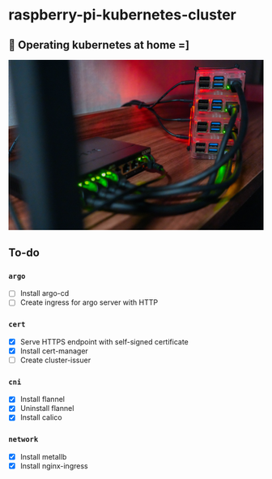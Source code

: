 # raspberry-pi-kubernetes-cluster

## 🚢 Operating kubernetes at home =]

![cluster](/cluster-20220506.jpg)


## To-do

### `argo`
- [ ] Install argo-cd
- [ ] Create ingress for argo server with HTTP

### `cert`
- [x] Serve HTTPS endpoint with self-signed certificate
- [x] Install cert-manager
- [ ] Create cluster-issuer

### `cni`
- [x] Install flannel
- [x] Uninstall flannel
- [x] Install calico

### `network`
- [x] Install metallb
- [x] Install nginx-ingress
